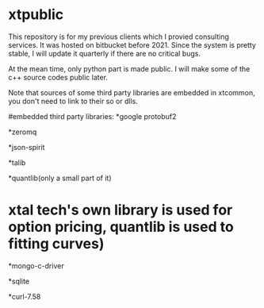 # xtpublic
This repository is for my previous clients which I provied consulting services.
It was hosted on bitbucket before 2021. Since the system is pretty stable, I will
update it quarterly if there are no critical bugs.

At the mean time, only python part is made public. I will make some of the
c++ source codes public later.

Note that sources of some third party libraries are embedded in xtcommon, 
you don't need to link to their so or dlls.

#embedded third party libraries:
*google protobuf2

*zeromq

*json-spirit

*talib

*quantlib(only a small part of it)
# xtal tech's own library is used for option pricing, quantlib is used to fitting curves)

*mongo-c-driver

*sqlite

*curl-7.58
